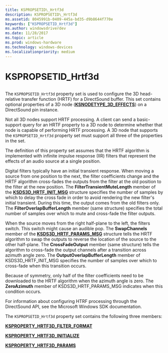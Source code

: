 ```yaml
---
title: KSPROPSETID\_Hrtf3d
description: KSPROPSETID\_Hrtf3d
ms.assetid: 8045991b-0409-445a-bd35-d9b8644f770e
keywords: ["KSPROPSETID_Hrtf3d"]
ms.author: windowsdriverdev
ms.date: 11/28/2017
ms.topic: article
ms.prod: windows-hardware
ms.technology: windows-devices
ms.localizationpriority: medium
---
```


# KSPROPSETID\_Hrtf3d


## <span id="ddk_kspropsetid_hrtf3d_ks"></span><span id="DDK_KSPROPSETID_HRTF3D_KS"></span>


The `KSPROPSETID_Hrtf3d` property set is used to configure the 3D head-relative transfer function (HRTF) for a DirectSound buffer. This set contains optional properties of a 3D node ([**KSNODETYPE\_3D\_EFFECTS**](ksnodetype-3d-effects.md)) on a DirectSound pin instance.

Not all 3D nodes support HRTF processing. A client can send a basic-support query for an HRTF property to a 3D node to determine whether that node is capable of performing HRTF processing. A 3D node that supports the `KSPROPSETID_Hrtf3d` property set must support all three of the properties in the set.

The definition of this property set assumes that the HRTF algorithm is implemented with infinite impulse response (IIR) filters that represent the effects of an audio source at a single position.

Digital filters typically have an initial transient response. When moving a source from one position to the next, the filter coefficients change and the HRTF algorithm cross-fades the outputs from the filter at the old position to the filter at the new position. The **FilterTransientMuteLength** member of the [**KSDS3D\_HRTF\_INIT\_MSG**](https://msdn.microsoft.com/library/windows/hardware/ff537106) structure specifies the number of samples by which to delay the cross fade in order to avoid rendering the new filter's initial transient. During this time, the output comes from the old filters only. The **FilterOverlapBufferLength** member (same structure) specifies the total number of samples over which to mute and cross-fade the filter outputs.

When the source moves from the right half-plane to the left, the filters switch. This switch might cause an audible pop. The **SwapChannels** member of the [**KSDS3D\_HRTF\_PARAMS\_MSG**](https://msdn.microsoft.com/library/windows/hardware/ff537108) structure tells the HRTF algorithm to swap the outputs to reverse the location of the source to the other half-plane. The **CrossFadeOutput** member (same structure) tells the algorithm to cross-fade the output channels after a transition across azimuth angle zero. The **OutputOverlapBufferLength** member of KSDS3D\_HRTF\_INIT\_MSG specifies the number of samples over which to cross-fade when this transition occurs.

Because of symmetry, only half of the filter coefficients need to be downloaded to the HRTF algorithm when the azimuth angle is zero. The **ZeroAzimuth** member of KSDS3D\_HRTF\_PARAMS\_MSG indicates when this condition occurs.

For information about configuring HTRF processing through the DirectSound API, see the Microsoft Windows SDK documentation.

The `KSPROPSETID_Hrtf3d` property set contains the following three members:

[**KSPROPERTY\_HRTF3D\_FILTER\_FORMAT**](ksproperty-hrtf3d-filter-format.md)

[**KSPROPERTY\_HRTF3D\_INITIALIZE**](ksproperty-hrtf3d-initialize.md)

[**KSPROPERTY\_HRTF3D\_PARAMS**](ksproperty-hrtf3d-params.md)

 

 





